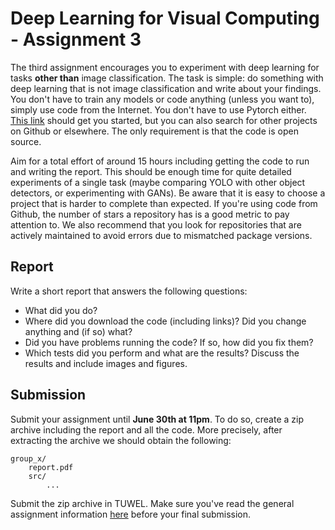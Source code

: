 
# Deep Learning for Visual Computing - Assignment 3

The third assignment encourages you to experiment with deep learning for tasks **other than** image classification. The task is simple: do something with deep learning that is not image classification and write about your findings. You don't have to train any models or code anything (unless you want to), simply use code from the Internet. You don't have to use Pytorch either. [This link](https://paperswithcode.com/sota) should get you started, but you can also search for other projects on Github or elsewhere. The only requirement is that the code is open source.

Aim for a total effort of around 15 hours including getting the code to run and writing the report. This should be enough time for quite detailed experiments of a single task (maybe comparing YOLO with other object detectors, or experimenting with GANs). Be aware that it is easy to choose a project that is harder to complete than expected. If you're using code from Github, the number of stars a repository has is a good metric to pay attention to. We also recommend that you look for repositories that are actively maintained to avoid errors due to mismatched package versions. 

## Report

Write a short report that answers the following questions:

* What did you do?
* Where did you download the code (including links)? Did you change anything and (if so) what?
* Did you have problems running the code? If so, how did you fix them?
* Which tests did you perform and what are the results? Discuss the results and include images and figures.

## Submission

Submit your assignment until **June 30th at 11pm**. To do so, create a zip archive including the report and all the code. More precisely, after extracting the archive we should obtain the following:

    group_x/
        report.pdf
        src/
            ...

Submit the zip archive in TUWEL. Make sure you've read the general assignment information [here](https://smithers.cvl.tuwien.ac.at/theitzinger/dlvc_ss21_public/-/blob/master/assignments/general.md) before your final submission.
